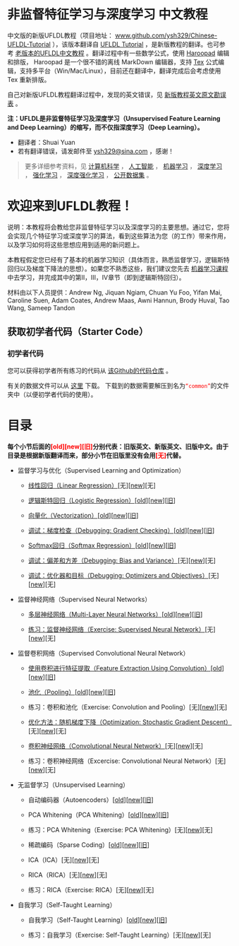 # 非监督特征学习与深度学习 中文教程

中文版的新版UFLDL教程（项目地址： www.github.com/ysh329/Chinese-UFLDL-Tutorial ），该版本翻译自 <a href="http://deeplearning.stanford.edu/tutorial/" target="_blank">UFLDL Tutorial</a> ，是新版教程的翻译。也可参考 <a href="http://ufldl.stanford.edu/wiki/index.php/UFLDL教程" target="_blank">老版本的UFLDL中文教程</a> 。翻译过程中有一些数学公式，使用 <a href="http://pad.haroopress.com/user.html#download" target="_blank">Haroopad</a> 编辑和排版， Haroopad 是一个很不错的离线 MarkDown 编辑器，支持 <a href="https://en.wikipedia.org/wiki/TeX" target="_blank">Tex</a> 公式编辑，支持多平台（Win/Mac/Linux），目前还在翻译中，翻译完成后会考虑使用 Tex 重新排版。  



自己对新版UFLDL教程翻译过程中，发现的英文错误，见 <a href="./新版教程英文原文勘误表.md" target="_blank">新版教程英文原文勘误表</a> 。  

**注：UFLDL是非监督特征学习及深度学习（Unsupervised Feature Learning and Deep Learning）的缩写，而不仅指深度学习（Deep Learning）。**  

-  翻译者：Shuai Yuan  
-  若有翻译错误，请发邮件至 <a href="Mailto:ysh329@sina.com" target="_blank">ysh329@sina.com</a> ，感谢！  

>更多详细参考资料，见 <a href="https://github.com/bayandin/awesome-awesomeness" target="_blank">计算机科学</a> ， <a href="https://github.com/owainlewis/awesome-artificial-intelligence" target="_blank">人工智能</a> ， <a href="https://github.com/josephmisiti/awesome-machine-learning" target="_blank">机器学习</a> ， <a href="https://github.com/ChristosChristofidis/awesome-deep-learning" target="_blank">深度学习</a> ， <a href="https://github.com/aikorea/awesome-rl" target="_blank">强化学习</a> ， <a href="https://github.com/junhyukoh/deep-reinforcement-learning-papers" target="_blank">深度强化学习</a> ， <a href="https://github.com/ChristosChristofidis/awesome-public-datasets" target="_blank">公开数据集</a> 。



# 欢迎来到UFLDL教程！

说明：本教程将会教给您非监督特征学习以及深度学习的主要思想。通过它，您将会实现几个特征学习或深度学习的算法，看到这些算法为您（的工作）带来作用，以及学习如何将这些思想应用到适用的新问题上。



本教程假定您已经有了基本的机器学习知识（具体而言，熟悉监督学习，逻辑斯特回归以及梯度下降法的思想）。如果您不熟悉这些，我们建议您先去 <a href="http://openclassroom.stanford.edu/MainFolder/CoursePage.php?course=MachineLearning" target="_blank">机器学习课程</a> 中去学习，并完成其中的第II，III，IV章节（即到逻辑斯特回归）。



材料由以下人员提供：Andrew Ng, Jiquan Ngiam, Chuan Yu Foo, Yifan Mai, Caroline Suen, Adam Coates, Andrew Maas, Awni Hannun, Brody Huval, Tao Wang, Sameep Tandon

## 获取初学者代码（Starter Code）

### 初学者代码

您可以获得初学者所有练习的代码从 <a href="https://github.com/amaas/stanford_dl_ex" target="_blank">该Github的代码仓库</a> 。  

有关的数据文件可以从 <a href="http://ai.stanford.edu/~amaas/data/data.zip" target="_blank">这里</a> 下载。 下载到的数据需要解压到名为<font color=red>`“common”`</font>的文件夹中（以便初学者代码的使用）。


# 目录

<b>每个小节后面的<font color=red>\[old\]\[new]\[旧\]</font>分别代表：旧版英文、新版英文、旧版中文。由于目录是根据新版翻译而来，部分小节在旧版里没有会用<font color=red>\[无\]</font>代替。</b>

* 监督学习与优化（Supervised Learning and Optimization）

  *  <a href="./监督学习和优化（Supervised Learning and Optimization）/线性回归（Linear Regression）.md" target="_blank">线性回归（Linear Regression）</a>\[无\]\[<a href="http://ufldl.stanford.edu/tutorial/supervised/LinearRegression" target="_blank">new</a>\]\[无\]

  *  <a href="./监督学习和优化（Supervised Learning and Optimization）/逻辑斯特回归（Logistic Regression）.md" target="_blank">逻辑斯特回归（Logistic Regression）</a>\[<a href="http://deeplearning.stanford.edu/wiki/index.php/Logistic_Regression_Vectorization_Example" target="_blank">old</a>\]\[<a href="http://ufldl.stanford.edu/tutorial/supervised/LogisticRegression" target="_blank">new</a>\]\[<a href="http://ufldl.stanford.edu/wiki/index.php/%E9%80%BB%E8%BE%91%E5%9B%9E%E5%BD%92%E7%9A%84%E5%90%91%E9%87%8F%E5%8C%96%E5%AE%9E%E7%8E%B0%E6%A0%B7%E4%BE%8B" target="_blank">旧</a>\]

  *  <a href="./监督学习和优化（Supervised Learning and Optimization）/向量化（Vectorization）.md" target="_blank">向量化（Vectorization）</a>\[<a href="http://deeplearning.stanford.edu/wiki/index.php/Vectorization" target="_blank">old</a>\]\[<a href="http://ufldl.stanford.edu/tutorial/supervised/Vectorization" target="_blank">new</a>\]\[<a href="http://ufldl.stanford.edu/wiki/index.php/%E7%9F%A2%E9%87%8F%E5%8C%96%E7%BC%96%E7%A8%8B" target="_blank">旧</a>\]

  *  <a href="./监督学习和优化（Supervised Learning and Optimization）/调试：梯度检查（Debugging：Gradient Checking）.md" target="_blank">调试：梯度检查（Debugging: Gradient Checking）</a>\[<a href="http://deeplearning.stanford.edu/wiki/index.php/Gradient_checking_and_advanced_optimization" target="_blank">old</a>\]\[<a href="http://ufldl.stanford.edu/tutorial/supervised/DebuggingGradientChecking" target="_blank">new</a>\]\[<a href="http://ufldl.stanford.edu/wiki/index.php/%E6%A2%AF%E5%BA%A6%E6%A3%80%E9%AA%8C%E4%B8%8E%E9%AB%98%E7%BA%A7%E4%BC%98%E5%8C%96" target="_blank">旧</a>\]

  *  <a href="./监督学习和优化（Supervised Learning and Optimization）/Softmax回归（Softmax Regression）.md" target="_blank">Softmax回归（Softmax Regression）</a>\[<a href="http://deeplearning.stanford.edu/wiki/index.php/Softmax_Regression" target="_blank">old</a>\]\[<a href="http://ufldl.stanford.edu/tutorial/supervised/SoftmaxRegression" target="_blank">new</a>\]\[<a href="http://ufldl.stanford.edu/wiki/index.php/Softmax%E5%9B%9E%E5%BD%92" target="_blank">旧</a>\]

  *  <a href="./监督学习和优化（Supervised Learning and Optimization）/检查：偏差和方差（Debugging：Bias and Variance）.md" target="_blank">调试：偏差和方差（Debugging: Bias and Variance）</a>\[无\]\[<a href="http://ufldl.stanford.edu/tutorial/supervised/DebuggingBiasAndVariance" target="_blank">new</a>\]\[无\]

  *  <a href="./监督学习和优化（Supervised Learning and Optimization）/调试：优化器和目标（Debugging：Optimizers and Objectives）.md" target="_blank">调试：优化器和目标（Debugging: Optimizers and Objectives）</a>\[无\]\[<a href="http://ufldl.stanford.edu/tutorial/supervised/DebuggingOptimizersAndObjectives" target="_blank">new</a>\]\[无\]

* 监督神经网络（Supervised Neural Networks）

  *  <a href="./监督神经网络（Supervised Neural Networks）/多层神经网络（Multi-Layer Neural Networks）.md" target="_blank">多层神经网络（Multi-Layer Neural Networks）</a>\[<a href="http://deeplearning.stanford.edu/wiki/index.php/Neural_Networks" target="_blank">old</a>\]\[<a href="http://ufldl.stanford.edu/tutorial/supervised/MultiLayerNeuralNetworks" target="_blank">new</a>\]\[<a href="http://ufldl.stanford.edu/wiki/index.php/%E7%A5%9E%E7%BB%8F%E7%BD%91%E7%BB%9C" target="_blank">旧</a>\]

  *  <a href="./监督神经网络（Supervised%20Neural%20Networks）/练习：%20监督神经网络（Exercise:%20Supervised%20Neural%20Networks）.md" target="_blank">练习：监督神经网络（Exercise: Supervised Neural Network）</a>\[无\]\[<a href="http://ufldl.stanford.edu/tutorial/supervised/ExerciseSupervisedNeuralNetwork" target="_blank">new</a>\]\[无\]

* 监督卷积网络（Supervised Convolutional Neural Network）

  *  <a href="./监督卷积网络（Supervised Convolutional Neural Network）/使用卷积进行特征提取（Feature Extraction Using Convolution）.md" target="_blank">使用卷积进行特征提取（Feature Extraction Using Convolution）</a>\[<a href="http://deeplearning.stanford.edu/wiki/index.php/Feature_extraction_using_convolution" target="_blank">old</a>\]\[<a href="http://ufldl.stanford.edu/tutorial/supervised/FeatureExtractionUsingConvolution" target="_blank">new</a>\]\[<a href="http://ufldl.stanford.edu/wiki/index.php/%E5%8D%B7%E7%A7%AF%E7%89%B9%E5%BE%81%E6%8F%90%E5%8F%96" target="_blank">旧</a>\]

  *  <a href="./监督卷积网络（Supervised Convolutional Neural Network）/池化（Pooling）.md" target="_blank">池化（Pooling）</a>\[<a href="http://deeplearning.stanford.edu/wiki/index.php/Pooling" target="_blank">old</a>\]\[<a href="http://ufldl.stanford.edu/tutorial/supervised/Pooling" target="_blank">new</a>\]\[<a href="http://ufldl.stanford.edu/wiki/index.php/%E6%B1%A0%E5%8C%96" target="_blank">旧</a>\]

  * 练习：卷积和池化（Exercise: Convolution and Pooling）\[无\]\[<a href="http://ufldl.stanford.edu/tutorial/supervised/ExerciseConvolutionAndPooling" target="_blank">new</a>\]\[无\]

  *  <a href="./监督卷积网络（Supervised Convolutional Neural Network）/优化方法：随机梯度下降（Optimization: Stochastic Gradient Descent）.md" target="_blank">优化方法：随机梯度下降（Optimization: Stochastic Gradient Descent）</a>\[无\]\[<a href="http://ufldl.stanford.edu/tutorial/supervised/OptimizationStochasticGradientDescent" target="_blank">new</a>\]\[无\]

  *  <a href="./监督卷积网络（Supervised Convolutional Neural Network）/卷积神经网络（Convolutional Neural Network）.md" target="_blank">卷积神经网络（Convolutional Neural Network）</a>\[无\]\[<a href="http://ufldl.stanford.edu/tutorial/supervised/ConvolutionalNeuralNetwork" target="_blank">new</a>\]\[无\]

  * 练习：卷积神经网络（Excercise: Convolutional Neural Network）\[无\]\[<a href="http://ufldl.stanford.edu/tutorial/supervised/ExerciseConvolutionalNeuralNetwork" target="_blank">new</a>\]\[无\]

* 无监督学习（Unsupervised Learning）

  * 自动编码器（Autoencoders）\[<a href="http://deeplearning.stanford.edu/wiki/index.php/Autoencoders_and_Sparsity" target="_blank">old</a>\]\[<a href="http://ufldl.stanford.edu/tutorial/unsupervised/Autoencoders" target="_blank">new</a>\]\[<a href="http://ufldl.stanford.edu/wiki/index.php/%E8%87%AA%E7%BC%96%E7%A0%81%E7%AE%97%E6%B3%95%E4%B8%8E%E7%A8%80%E7%96%8F%E6%80%A7" target="_blank">旧</a>\]

  * PCA Whitening（PCA Whitening）\[<a href="http://deeplearning.stanford.edu/wiki/index.php/Implementing_PCA/Whitening" target="_blank">old</a>\]\[<a href="http://ufldl.stanford.edu/tutorial/unsupervised/PCAWhitening" target="_blank">new</a>\]\[<a href="http://ufldl.stanford.edu/wiki/index.php/%E5%AE%9E%E7%8E%B0%E4%B8%BB%E6%88%90%E5%88%86%E5%88%86%E6%9E%90%E5%92%8C%E7%99%BD%E5%8C%96" target="_blank">旧</a>\]

  * 练习：PCA Whitening（Exercise: PCA Whitening）\[无\]\[<a href="http://ufldl.stanford.edu/tutorial/unsupervised/ExercisePCAWhitening" target="_blank">new</a>\]\[无\]

  * 稀疏编码（Sparse Coding）\[<a href="http://deeplearning.stanford.edu/wiki/index.php/Sparse_Coding" target="_blank">old</a>\]\[<a href="http://ufldl.stanford.edu/tutorial/unsupervised/SparseCoding" target="_blank">new</a>\]\[<a href="http://ufldl.stanford.edu/wiki/index.php/%E7%A8%80%E7%96%8F%E7%BC%96%E7%A0%81" target="_blank">旧</a>\]

  * ICA（ICA）\[无\]\[<a href="http://ufldl.stanford.edu/tutorial/unsupervised/ICA" target="_blank">new</a>\]\[无\]

  * RICA（RICA）\[无\]\[<a href="http://ufldl.stanford.edu/tutorial/unsupervised/RICA" target="_blank">new</a>\]\[无\]

  * 练习：RICA（Exercise: RICA）\[无\]\[<a href="http://ufldl.stanford.edu/tutorial/unsupervised/ExerciseRICA" target="_blank">new</a>\]\[无\]

* 自我学习（Self-Taught Learning）

  * 自我学习（Self-Taught Learning）\[<a href="http://deeplearning.stanford.edu/wiki/index.php/Self-Taught_Learning" target="_blank">old</a>\]\[<a href="http://ufldl.stanford.edu/tutorial/selftaughtlearning/SelfTaughtLearning" target="_blank">new</a>\]\[<a href="http://ufldl.stanford.edu/wiki/index.php/%E8%87%AA%E6%88%91%E5%AD%A6%E4%B9%A0" target="_blank">旧</a>\]

  * 练习：自我学习（Exercise: Self-Taught Learning）\[无\]\[<a href="http://ufldl.stanford.edu/tutorial/selftaughtlearning/ExerciseSelfTaughtLearning" target="_blank">new</a>\]\[无\]
